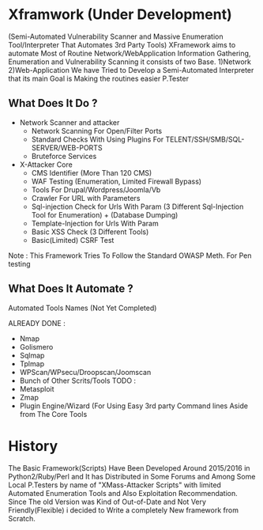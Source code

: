 # Xframwork (Under Development) 
(Semi-Automated Vulnerability Scanner and Massive Enumeration Tool/Interpreter That Automates 3rd Party Tools)
XFramework aims to automate Most of Routine Network/WebApplication Information Gathering, Enumeration and Vulnerability Scanning
it consists of two Base. 1)Network 2)Web-Application
We have Tried to Develop a Semi-Automated Interpreter that its main Goal is Making the routines easier P.Tester
## What Does It Do ? 
- Network Scanner and attacker
  - Network Scanning For Open/Filter Ports 
  - Standard Checks With Using Plugins For TELENT/SSH/SMB/SQL-SERVER/WEB-PORTS
  - Bruteforce Services
- X-Attacker Core 
  - CMS Identifier (More Than 120 CMS)
  - WAF Testing (Enumeration, Limited Firewall Bypass) 
  - Tools For Drupal/Wordpress/Joomla/Vb
  - Crawler For URL with Parameters
  - Sql-injection Check for Urls With Param (3 Different Sql-Injection Tool for Enumeration) + (Database Dumping)
  - Template-Injection for Urls With Param
  - Basic XSS Check (3 Different Tools) 
  - Basic(Limited) CSRF Test 
  
Note : This Framework Tries To Follow the Standard OWASP Meth. For Pen testing

## What Does It Automate ?

Automated Tools Names (Not Yet Completed)

ALREADY DONE : 
- Nmap
- Golismero
- Sqlmap
- Tplmap
- WPScan/WPsecu/Droopscan/Joomscan
- Bunch of Other Scrits/Tools 
TODO : 
- Metasploit
- Zmap
- Plugin Engine/Wizard (For Using Easy 3rd party Command lines Aside from The Core Tools 


 # History
The Basic Framework(Scripts) Have Been Developed Around 2015/2016 in Python2/Ruby/Perl and It has Distributed in Some Forums and Among Some Local P.Testers by name of "XMass-Attacker Scripts" with limited Automated Enumeration Tools and Also Exploitation Recommendation. Since The old Version was Kind of Out-of-Date and Not Very Friendly(Flexible) i decided to Write a completely New framework from Scratch.  



